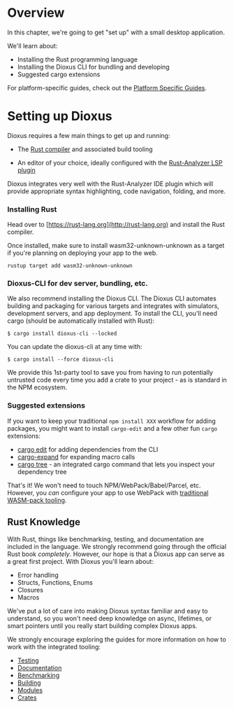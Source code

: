# Overview

In this chapter, we're going to get "set up" with a small desktop application.

We'll learn about:
- Installing the Rust programming language
- Installing the Dioxus CLI for bundling and developing
- Suggested cargo extensions


For platform-specific guides, check out the [Platform Specific Guides](../platforms/00-index.md).

# Setting up Dioxus

Dioxus requires a few main things to get up and running:

- The [Rust compiler](https://www.rust-lang.org) and associated build tooling

- An editor of your choice, ideally configured with the [Rust-Analyzer LSP plugin](https://rust-analyzer.github.io)

Dioxus integrates very well with the Rust-Analyzer IDE plugin which will provide appropriate syntax highlighting, code navigation, folding, and more.

### Installing Rust

Head over to [https://rust-lang.org](http://rust-lang.org) and install the Rust compiler. 

Once installed, make sure to  install wasm32-unknown-unknown as a target if you're planning on deploying your app to the web.

```
rustup target add wasm32-unknown-unknown
```

### Dioxus-CLI for dev server, bundling, etc.

We also recommend installing the Dioxus CLI. The Dioxus CLI automates building and packaging for various targets and integrates with simulators, development servers, and app deployment. To install the CLI, you'll need cargo (should be automatically installed with Rust):

```
$ cargo install dioxus-cli --locked
```

You can update the dioxus-cli at any time with:

```
$ cargo install --force dioxus-cli
```

We provide this 1st-party tool to save you from having to run potentially untrusted code every time you add a crate to your project - as is standard in the NPM ecosystem.

### Suggested extensions

If you want to keep your traditional `npm install XXX` workflow for adding packages, you might want to install `cargo-edit` and a few other fun `cargo` extensions:

- [cargo edit](https://github.com/killercup/cargo-edit) for adding dependencies from the CLI
- [cargo-expand](https://github.com/dtolnay/cargo-expand) for expanding macro calls
- [cargo tree](https://doc.rust-lang.org/cargo/commands/cargo-tree.html) - an integrated cargo command that lets you inspect your dependency tree

That's it! We won't need to touch NPM/WebPack/Babel/Parcel, etc. However, you _can_ configure your app to use WebPack with [traditional WASM-pack tooling](https://rustwasm.github.io/wasm-pack/book/tutorials/hybrid-applications-with-webpack/using-your-library.html).

## Rust Knowledge

With Rust, things like benchmarking, testing, and documentation are included in the language. We strongly recommend going through the official Rust book _completely_. However, our hope is that a Dioxus app can serve as a great first project. With Dioxus you'll learn about:

- Error handling
- Structs, Functions, Enums
- Closures
- Macros

We've put a lot of care into making Dioxus syntax familiar and easy to understand, so you won't need deep knowledge on async, lifetimes, or smart pointers until you really start building complex Dioxus apps.

We strongly encourage exploring the guides for more information on how to work with the integrated tooling:

- [Testing](Testing.md)
- [Documentation](Documentation.md)
- [Benchmarking](Benchmarking.md)
- [Building](Building.md)
- [Modules](Modules.md)
- [Crates](Crates.md)
